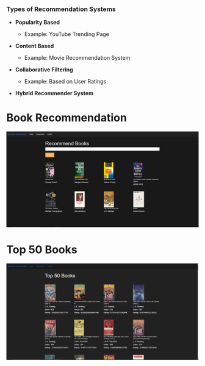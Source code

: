### Types of Recommendation Systems

- **Popularity Based**
  - Example: YouTube Trending Page

- **Content Based**
  - Example: Movie Recommendation System

- **Collaborative Filtering**
  - Example: Based on User Ratings

- **Hybrid Recommender System**


# Book Recommendation 

![Book Recommendation System](img/book_recommendation.PNG)

# Top 50 Books 

![Top 50 books ](img\top-50-books.png)
